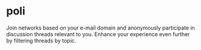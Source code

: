 # poli

Join networks based on your e-mail domain and anonymously participate in discussion threads relevant to you. Enhance your experience even  further by filtering threads by topic.
